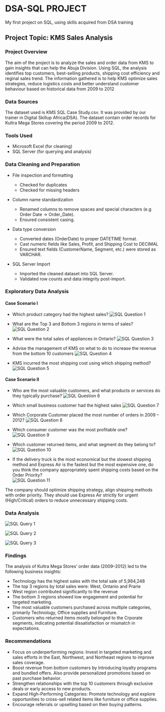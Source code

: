 # DSA-SQL PROJECT
My first project on SQL, using skills acquired from DSA training
## Project Topic: KMS Sales Analysis

### Project Overview
The aim of the project is to analyze the sales and order data from KMS to gain insights that can help the Abuja Division. Using SQL, the analysis identifies top customers, best-selling products, shipping cost efficiency and reginal sales trend. The information gathered is to help KMS optimize sales strategies, reduce logistics costs and better understand customer behaviour based on historical data from 2009 to 2012

### Data Sources 
The dataset used is KMS SQL Case Study.csv. It was provided by our trainer in Digital Skillup Africa(DSA). The dataset contain order records for Kultra Mega Stores covering the period 2009 to 2012.

### Tools Used 
- Microsoft Excel (for cleaning)
- SQL Server (for querying and analysis)

### Data Cleaning and Preparation 
- File inspection and formatting 
    - Checked for duplicates
    - Checked for missing headers 

- Column name standardization 
    - Renamed columns to remove spaces and special characters (e.g Order Date → Order_Date).
    - Ensured consistent casing.
- Data type conversion 
    - Converted dates (OrderDate) to proper DATETIME format.
    - Cast numeric fields like Sales, Profit, and Shipping Cost to  DECIMAL 
    - Ensured text fields (CustomerName, Segment, etc.) were stored as VARCHAR.
- SQL Server Import
    - Imported the cleaned dataset into SQL Server.
    - Validated row counts and data integrity post-import.

### Exploratory Data Analysis 
#### Case  Scenario  I 
 - Which  product  category  had  the  highest  sales?
     ![SQL Question 1](https://github.com/user-attachments/assets/51658501-b992-4538-adb3-6ca9cf45aeb0)
   
 - What are  the  Top 3 and Bottom 3 regions in terms of sales?
   ![SQL Question 2](https://github.com/user-attachments/assets/bfa69770-1194-4600-8bc3-e445b8f13967)
   
 - What  were the total  sales  of  appliances  in  Ontario?
   ![SQL Question 3](https://github.com/user-attachments/assets/afb025ec-5f83-478c-888c-ca7aa646aec9)
   
 - Advise  the  management  of  KMS  on  what  to do to increase the revenue from the bottom 10  customers
   ![SQL Question 4](https://github.com/user-attachments/assets/cc38ba65-4051-4d7d-91d4-648539625ac8)
   
 - KMS incurred  the  most shipping  cost  using  which  shipping  method?
   ![SQL Question 5](https://github.com/user-attachments/assets/4f5c20f4-3d9e-4615-964e-c466a7801b5f)
   
#### Case  Scenario  II 
 - Who  are  the  most  valuable  customers,  and  what  products  or  services  do  they  typically purchase?
   ![SQL Question 6](https://github.com/user-attachments/assets/2491ebe2-03f3-44bf-9b73-5847127a300c)
   
 - Which  small  business  customer  had  the  highest  sales
 ![SQL Question 7](https://github.com/user-attachments/assets/50812dcc-8ec4-4e4c-b1cd-ab90ead03ff0)

 - Which  Corporate  Customer  placed  the  most  number of orders  in  2009 – 2012?
   ![SQL Question 8](https://github.com/user-attachments/assets/d8f73155-c4a0-4a2e-a1d4-0f42c9026ee3)
   
 - Which  consumer customer was the most profitable one?
   ![SQL Question 9](https://github.com/user-attachments/assets/5b4b564e-0618-423d-b885-43e90896ad46)
   
 - Which  customer  returned  items,  and  what  segment  do  they  belong  to?
   ![SQL Question 10](https://github.com/user-attachments/assets/82fb8cb9-cde0-406e-b0d9-b6939a31e1b8)
   
 - If  the  delivery  truck  is  the  most  economical  but  the  slowest  shipping  method  and Express  Air  is  the  fastest  but  the  most  expensive  one,  do  you  think  the  company appropriately  spent  shipping  costs  based  on  the  Order  Priority?  
![SQL Question 11](https://github.com/user-attachments/assets/cc7dfe77-8dc0-4d20-8291-892a1903dd9b)

The company should optimize shipping strategy, align shipping methods with order priority. They should use Express Air strictly for urgent (High/Critical) orders to reduce unnecessary shipping costs.


### Data Analysis 
![SQL Query 1](https://github.com/user-attachments/assets/6453469c-815c-45e0-9ff0-530968c53ea0)

![SQL Query 2](https://github.com/user-attachments/assets/7610aa39-3fad-4e14-904d-ba62b6b8c293)

![SQL Query 3](https://github.com/user-attachments/assets/93a48897-4789-4f69-989c-9923661ec2fb)

### Findings
The analysis of Kultra Mega Stores’ order data (2009–2012) led to the following business insights:
- Technology has the highest sales with the total sale of 5,984,248
- The top 3 regions by total sales were: West, Ontanio and Prarie
- West region contributed significantly to the revenue 
- The bottom 3 regions showed low engagement and potential for targeted marketing.
- The most valuable customers purchased across multiple categories, primarily Technology,  Office supplies and Furniture.
- Customers who returned items mostly belonged to the Crporate segments, indicating potential dissatisfaction or mismatch in expectations.

### Recommendations
- Focus on underperforming regions: Invest in targeted marketing and sales efforts in the East, Northwest, and Northeast regions to improve sales coverage.
- Boost revenue from bottom customers by Introducing loyalty programs and bundled offers. Also provide personalized promotions based on past purchase behavior.
- Strengthen relationships with the top 10 customers through exclusive deals or early access to new products.
- Expand High-Performing Categories: Promote technology and explore opportunities to cross-sell related items like furniture or office supplies.
- Encourage referrals or upselling based on their buying patterns.




